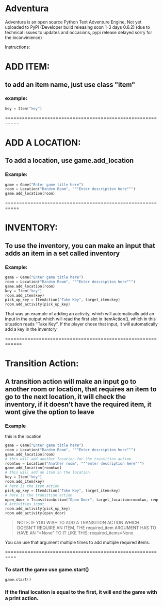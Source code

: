 # Adventura
Adventura is an open source Python Text Adventure Engine, Not yet uploaded to PyPi (Developer build releasing soon 1-3 days 0.6.2) (due to technical issues to updates and occasions, pypi release delayed sorry for the inconvinience)

Instructions:

# ADD ITEM:
## to add an item name, just use class "item"
### example:

```python
key = Item("key")
```

===========================================================
# ADD A LOCATION:

## To add a location, use game.add_location

### Example:

```python
game = Game("Enter game title here")
room = Location("Random Room", """Enter description here""")
game.add_location(room)
```

===========================================================
# INVENTORY:

## To use the inventory, you can make an input that adds an item in a set called inventory

### Example:

```python
game = Game("Enter game title here")
room = Location("Random Room", """Enter description here""")
game.add_location(room)
key = Item("key")
room.add_item(key)
pick_up_key = ItemAction("Take Key", target_item=key)
room.add_activity(pick_up_key)
```

That was an example of adding an activity, which will automatically add an input in the output which will read the first slot in ItemAction(), which in this situation reads "Take Key". If the player chose that input, it will automatically add a key in the inventory

============================================================
# Transition Action:

## A transition action will make an input go to another room or location, that requires an item to go to the next location, it will check the inventory, if it doesn't have the required item, it wont give the option to leave

### Example

this is the location
```python
game = Game("Enter game title here")
room = Location("Random Room", """Enter description here""")
game.add_location(room)
# this will add another location for the transition action
roomtwo = Location("Another room", """enter description here""")
game.add_location(roomtwo)
# this will add an item in the location 
key = Item("key")
room.add_item(key)
# here is the item action
pick_up_key = ItemAction("Take Key", target_item=key)
# here is the transition action
open_door = TransitionAction("Open Door", target_location=roomtwo, required_items=key)
# Activities input
room.add_activity(pick_up_key)
room.add_activity(open_door)
```

> NOTE: IF YOU WISH TO ADD A TRANSITION ACTION WHICH DOESN'T REQUIRE AN ITEM, THE required_item ARGUMENT HAS TO HAVE AN "=None" TO IT
LIKE THIS: required_items=None

You can use that argument multiple times to add multiple required items.

==========================================================

### To start the game use game.start()
```python
game.start()
```

### If the final location is equal to the first, it will end the game with a print action.
